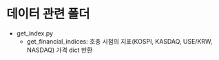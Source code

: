 # 데이터 관련 폴더
- get_index.py
    -  get_financial_indices: 호충 시점의 지표(KOSPI, KASDAQ, USE/KRW, NASDAQ) 가격 dict 반환